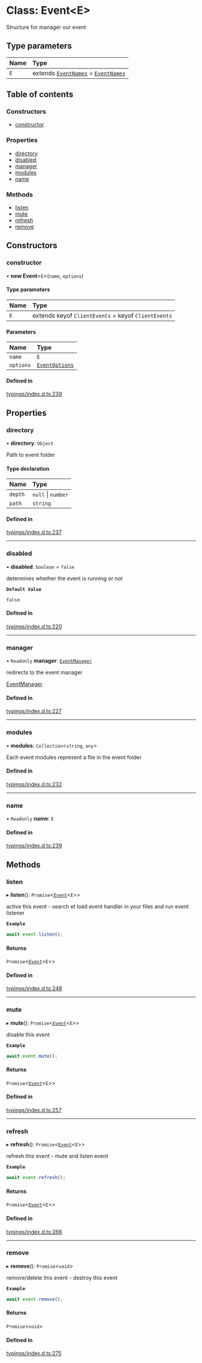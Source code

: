 # Class: Event<E\>

Structure for manager our event

## Type parameters

| Name | Type |
| :------ | :------ |
| `E` | extends [`EventNames`](../wiki/Exports#eventnames) = [`EventNames`](../wiki/Exports#eventnames) |

## Table of contents

### Constructors

- [constructor](../wiki/Event#constructor)

### Properties

- [directory](../wiki/Event#directory)
- [disabled](../wiki/Event#disabled)
- [manager](../wiki/Event#manager)
- [modules](../wiki/Event#modules)
- [name](../wiki/Event#name)

### Methods

- [listen](../wiki/Event#listen)
- [mute](../wiki/Event#mute)
- [refresh](../wiki/Event#refresh)
- [remove](../wiki/Event#remove)

## Constructors

### constructor

• **new Event**<`E`\>(`name`, `options`)

#### Type parameters

| Name | Type |
| :------ | :------ |
| `E` | extends keyof `ClientEvents` = keyof `ClientEvents` |

#### Parameters

| Name | Type |
| :------ | :------ |
| `name` | `E` |
| `options` | [`EventOptions`](../wiki/EventOptions) |

#### Defined in

[typings/index.d.ts:239](https://github.com/Natto-PKP/discord-sucrose/blob/a2c6566/typings/index.d.ts#L239)

## Properties

### directory

• **directory**: `Object`

Path to event folder

#### Type declaration

| Name | Type |
| :------ | :------ |
| `depth` | ``null`` \| `number` |
| `path` | `string` |

#### Defined in

[typings/index.d.ts:237](https://github.com/Natto-PKP/discord-sucrose/blob/a2c6566/typings/index.d.ts#L237)

___

### disabled

• **disabled**: `boolean` = `false`

determines whether the event is running or not

**`Default Value`**

`false`

#### Defined in

[typings/index.d.ts:220](https://github.com/Natto-PKP/discord-sucrose/blob/a2c6566/typings/index.d.ts#L220)

___

### manager

• `Readonly` **manager**: [`EventManager`](../wiki/EventManager)

redirects to the event manager

[EventManager](../wiki/EventManager)

#### Defined in

[typings/index.d.ts:227](https://github.com/Natto-PKP/discord-sucrose/blob/a2c6566/typings/index.d.ts#L227)

___

### modules

• **modules**: `Collection`<`string`, `any`\>

Each event modules represent a file in the event folder

#### Defined in

[typings/index.d.ts:232](https://github.com/Natto-PKP/discord-sucrose/blob/a2c6566/typings/index.d.ts#L232)

___

### name

• `Readonly` **name**: `E`

#### Defined in

[typings/index.d.ts:239](https://github.com/Natto-PKP/discord-sucrose/blob/a2c6566/typings/index.d.ts#L239)

## Methods

### listen

▸ **listen**(): `Promise`<[`Event`](../wiki/Event)<`E`\>\>

active this event - search et load event handler in your files and run event listener

**`Example`**

```js
await event.listen();
```

#### Returns

`Promise`<[`Event`](../wiki/Event)<`E`\>\>

#### Defined in

[typings/index.d.ts:248](https://github.com/Natto-PKP/discord-sucrose/blob/a2c6566/typings/index.d.ts#L248)

___

### mute

▸ **mute**(): `Promise`<[`Event`](../wiki/Event)<`E`\>\>

disable this event

**`Example`**

```js
await event.mute();
```

#### Returns

`Promise`<[`Event`](../wiki/Event)<`E`\>\>

#### Defined in

[typings/index.d.ts:257](https://github.com/Natto-PKP/discord-sucrose/blob/a2c6566/typings/index.d.ts#L257)

___

### refresh

▸ **refresh**(): `Promise`<[`Event`](../wiki/Event)<`E`\>\>

refresh this event - mute and listen event

**`Example`**

```js
await event.refresh();
```

#### Returns

`Promise`<[`Event`](../wiki/Event)<`E`\>\>

#### Defined in

[typings/index.d.ts:266](https://github.com/Natto-PKP/discord-sucrose/blob/a2c6566/typings/index.d.ts#L266)

___

### remove

▸ **remove**(): `Promise`<`void`\>

remove/delete this event - destroy this event

**`Example`**

```js
await event.remove();
```

#### Returns

`Promise`<`void`\>

#### Defined in

[typings/index.d.ts:275](https://github.com/Natto-PKP/discord-sucrose/blob/a2c6566/typings/index.d.ts#L275)

